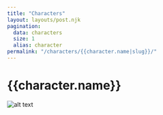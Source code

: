 ```yaml
---
title: "Characters"
layout: layouts/post.njk
pagination:
  data: characters
  size: 1
  alias: character
permalink: "/characters/{{character.name|slug}}/"
---
```


# {{character.name}}

![alt text]({{character.image}} "Text 1")
